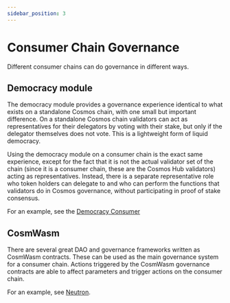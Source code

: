 ```yaml
---
sidebar_position: 3
---
```


# Consumer Chain Governance

Different consumer chains can do governance in different ways.

## Democracy module

The democracy module provides a governance experience identical to what exists on a standalone Cosmos chain, with one small but important difference. On a standalone Cosmos chain validators can act as representatives for their delegators by voting with their stake, but only if the delegator themselves does not vote. This is a lightweight form of liquid democracy.

Using the democracy module on a consumer chain is the exact same experience, except for the fact that it is not the actual validator set of the chain (since it is a consumer chain, these are the Cosmos Hub validators) acting as representatives. Instead, there is a separate representative role who token holders can delegate to and who can perform the functions that validators do in Cosmos governance, without participating in proof of stake consensus.

For an example, see the [Democracy Consumer](https://github.com/Roc8Trppn/interchain-security/tree/main/app/consumer-democracy)

## CosmWasm

There are several great DAO and governance frameworks written as CosmWasm contracts. These can be used as the main governance system for a consumer chain. Actions triggered by the CosmWasm governance contracts are able to affect parameters and trigger actions on the consumer chain.

For an example, see [Neutron](https://github.com/neutron-org/neutron/).
